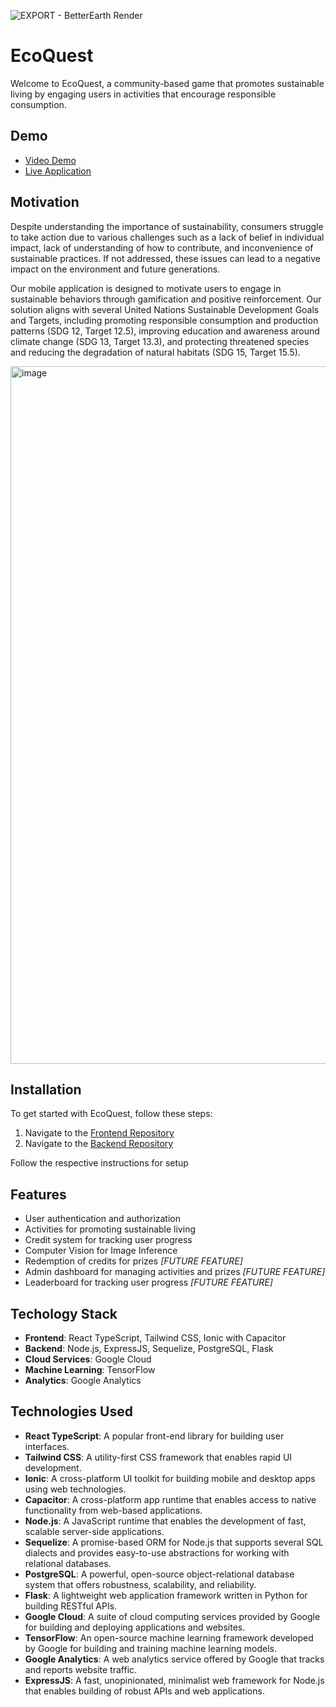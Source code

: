 ![EXPORT - BetterEarth Render](https://user-images.githubusercontent.com/29945147/229610150-41e04244-b7ee-46ce-8a72-0344d3277f3c.png)

# EcoQuest
Welcome to EcoQuest, a community-based game that promotes sustainable living by engaging users in activities that encourage responsible consumption.

## Demo
- [Video Demo](https://www.youtube.com/watch?v=a2bNogfSkVE)
- [Live Application](http://sus-tainability.netlify.app)

## Motivation
Despite understanding the importance of sustainability, consumers struggle to take action due to various challenges such as a lack of belief in individual impact, lack of understanding of how to contribute, and inconvenience of sustainable practices. If not addressed, these issues can lead to a negative impact on the environment and future generations.

Our mobile application is designed to motivate users to engage in sustainable behaviors through gamification and positive reinforcement. Our solution aligns with several United Nations Sustainable Development Goals and Targets, including promoting responsible consumption and production patterns (SDG 12, Target 12.5), improving education and awareness around climate change (SDG 13, Target 13.3), and protecting threatened species and reducing the degradation of natural habitats (SDG 15, Target 15.5).

<img width="1116" alt="image" src="https://user-images.githubusercontent.com/29945147/229612202-34be3ba2-7680-4fde-b082-71e6893a8349.png">


## Installation
To get started with EcoQuest, follow these steps:
1. Navigate to the [Frontend Repository](https://github.com/sus-tainability/sustainability-frontend)
2. Navigate to the [Backend Repository](https://github.com/sus-tainability/sustainability-backend)

Follow the respective instructions for setup

## Features
- User authentication and authorization
- Activities for promoting sustainable living
- Credit system for tracking user progress
- Computer Vision for Image Inference
- Redemption of credits for prizes _[FUTURE FEATURE]_
- Admin dashboard for managing activities and prizes _[FUTURE FEATURE]_ 
- Leaderboard for tracking user progress _[FUTURE FEATURE]_ 

## Techology Stack
- **Frontend**: React TypeScript, Tailwind CSS, Ionic with Capacitor
- **Backend**: Node.js, ExpressJS, Sequelize, PostgreSQL, Flask
- **Cloud Services**: Google Cloud
- **Machine Learning**: TensorFlow
- **Analytics**: Google Analytics

## Technologies Used
- **React TypeScript**: A popular front-end library for building user interfaces.
- **Tailwind CSS**: A utility-first CSS framework that enables rapid UI development.
- **Ionic**: A cross-platform UI toolkit for building mobile and desktop apps using web technologies.
- **Capacitor**: A cross-platform app runtime that enables access to native functionality from web-based applications.
- **Node.js**: A JavaScript runtime that enables the development of fast, scalable server-side applications.
- **Sequelize**: A promise-based ORM for Node.js that supports several SQL dialects and provides easy-to-use abstractions for working with relational databases.
- **PostgreSQL**: A powerful, open-source object-relational database system that offers robustness, scalability, and reliability.
- **Flask**: A lightweight web application framework written in Python for building RESTful APIs.
- **Google Cloud**: A suite of cloud computing services provided by Google for building and deploying applications and websites.
- **TensorFlow**: An open-source machine learning framework developed by Google for building and training machine learning models.
- **Google Analytics**: A web analytics service offered by Google that tracks and reports website traffic.
- **ExpressJS**: A fast, unopinionated, minimalist web framework for Node.js that enables building of robust APIs and web applications.

